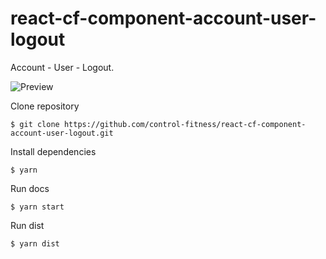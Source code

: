 # react-cf-component-account-user-logout

Account - User - Logout.

![Preview](https://i.imgur.com/Sc58zCx.png)

Clone repository

    $ git clone https://github.com/control-fitness/react-cf-component-account-user-logout.git

Install dependencies

    $ yarn

Run docs

    $ yarn start

Run dist

    $ yarn dist
